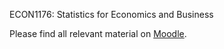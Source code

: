 

ECON1176: Statistics for Economics and Business


Please find all relevant material on [Moodle](https://moodlecurrent.gre.ac.uk/course/view.php?id=68826).

